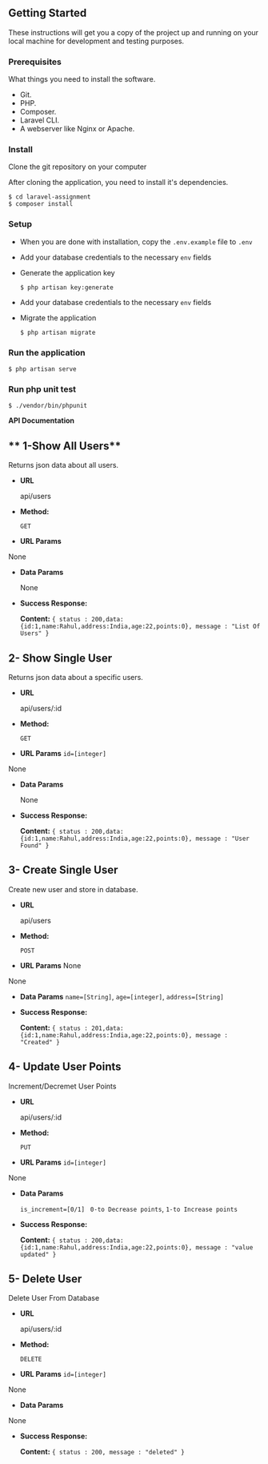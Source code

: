 
## Getting Started
These instructions will get you a copy of the project up and running on your local machine for development and testing purposes.

### Prerequisites
What things you need to install the software.

* Git.
* PHP.
* Composer.
* Laravel CLI.
* A webserver like Nginx or Apache.

### Install
Clone the git repository on your computer




After cloning the application, you need to install it's dependencies. 

```
$ cd laravel-assignment
$ composer install
```


### Setup
- When you are done with installation, copy the `.env.example` file to `.env`

- Add your database credentials to the necessary `env` fields


- Generate the application key

  ```$ php artisan key:generate```


- Add your database credentials to the necessary `env` fields

- Migrate the application

  ```$ php artisan migrate```



### Run the application

  ```$ php artisan serve```

### Run php unit test

  ```$ ./vendor/bin/phpunit```

**API Documentation**

** 1-Show All Users**
----
  Returns json data about all users.

* **URL**

  api/users

* **Method:**

  `GET`
  
*  **URL Params**

 
None
* **Data Params**

  None

* **Success Response:**

    **Content:** `{ status : 200,data:{id:1,name:Rahul,address:India,age:22,points:0}, message : "List Of Users" }`
    
**2- Show Single User**
----
  Returns json data about a specific users.

* **URL**

  api/users/:id

* **Method:**

  `GET`
  
*  **URL Params**
   `id=[integer]`

 
None
* **Data Params**

  None

* **Success Response:**

    **Content:** `{ status : 200,data:{id:1,name:Rahul,address:India,age:22,points:0}, message : "User Found" }`
    
    
 

**3- Create Single User**
----
  Create new user and store in database.

* **URL**

  api/users

* **Method:**

  `POST`
  
*  **URL Params**
    None
 
None
* **Data Params**
   `name=[String]`,
   `age=[integer]`,
   `address=[String]`



* **Success Response:**

    **Content:** `{ status : 201,data:{id:1,name:Rahul,address:India,age:22,points:0}, message : "Created" }`
    
**4- Update User Points**
----
Increment/Decremet User Points
* **URL**

  api/users/:id

* **Method:**

  `PUT`
  
*  **URL Params**
   `id=[integer]`
 
None
* **Data Params**
  
   `is_increment=[0/1]`
  ` 0-to Decrease points`,
   `1-to Increase points`



* **Success Response:**

    **Content:** `{ status : 200,data:{id:1,name:Rahul,address:India,age:22,points:0}, message : "value updated" }`   

**5- Delete User**
----
Delete User From Database
* **URL**

  api/users/:id

* **Method:**

  `DELETE`
  
*  **URL Params**
   `id=[integer]`
 
None
* **Data Params**
  
None  



* **Success Response:**

    **Content:** `{ status : 200, message : "deleted" }`   



